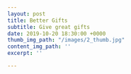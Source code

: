 ```yaml
---
layout: post
title: Better Gifts
subtitle: Give great gifts
date: 2019-10-20 18:30:00 +0000
thumb_img_path: "/images/2_thumb.jpg"
content_img_path: ''
excerpt: ''

---
```

